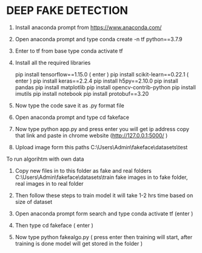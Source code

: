# DEEP FAKE DETECTION

1) Install anaconda prompt from https://www.anaconda.com/
2) Open anaconda prompt and type conda create -n tf python==3.7.9
3) Enter to tf from base type conda activate tf
4) Install all the required libraries
   
   pip install tensorflow==1.15.0 ( enter ) 
   pip install scikit-learn==0.22.1 ( enter )
   pip install keras==2.2.4
   pip install h5py==2.10.0
   pip install pandas
   pip install matplotlib
   pip install opencv-contrib-python
   pip install imutils
   pip install notebook
   pip install protobuf==3.20

5) Now type the code save it as .py format file
6) Open anaconda prompt and type cd fakeface
7) Now type python app.py and press enter you will get ip address copy that link and paste in chrome website (http://127.0.0.1:5000/ )
8) Upload image form this paths C:\Users\Admin\fakeface\datasets\test

To run algorihtm with own data 

1) Copy new files in to this folder as fake and real folders 
   C:\Users\Admin\fakeface\datasets\train fake images in to fake folder, real images in to real folder 
2) Then follow these steps to train model it will take 1-2 hrs time based on size of dataset 
3) Open anaconda prompt form search and type 
   conda activate tf (enter )

4) Then type cd fakeface ( enter )
5) Now type python fakealgo.py ( press enter then training will start, after training is done model will get stored in the folder ) 
